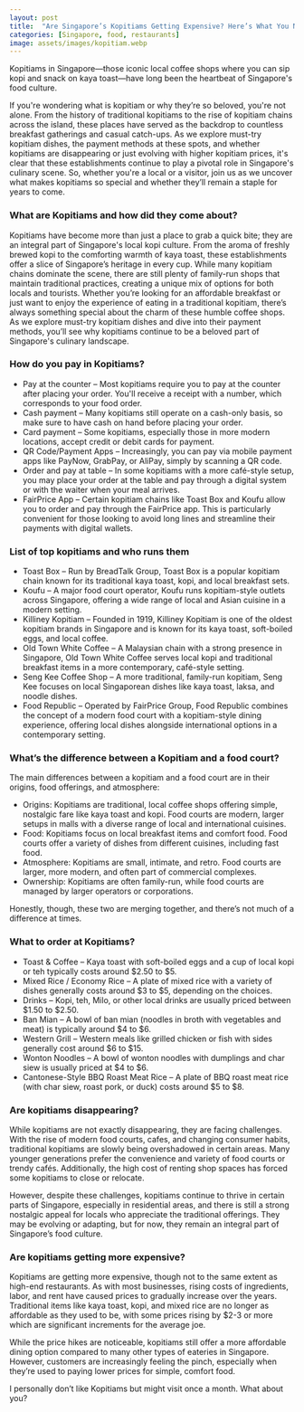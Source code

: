 ```yaml
---
layout: post
title:  "Are Singapore’s Kopitiams Getting Expensive? Here’s What You Need to Know!"
categories: [Singapore, food, restaurants]
image: assets/images/kopitiam.webp
---
```


Kopitiams in Singapore—those iconic local coffee shops where you can sip kopi and snack on kaya toast—have long been the heartbeat of Singapore's food culture.

If you're wondering what is kopitiam or why they’re so beloved, you're not alone. From the history of traditional kopitiams to the rise of kopitiam chains across the island, these places have served as the backdrop to countless breakfast gatherings and casual catch-ups. As we explore must-try kopitiam dishes, the payment methods at these spots, and whether kopitiams are disappearing or just evolving with higher kopitiam prices, it's clear that these establishments continue to play a pivotal role in Singapore's culinary scene. So, whether you're a local or a visitor, join us as we uncover what makes kopitiams so special and whether they’ll remain a staple for years to come.

### What are Kopitiams and how did they come about?

Kopitiams have become more than just a place to grab a quick bite; they are an integral part of Singapore's local kopi culture. From the aroma of freshly brewed kopi to the comforting warmth of kaya toast, these establishments offer a slice of Singapore’s heritage in every cup. While many kopitiam chains dominate the scene, there are still plenty of family-run shops that maintain traditional practices, creating a unique mix of options for both locals and tourists. Whether you’re looking for an affordable breakfast or just want to enjoy the experience of eating in a traditional kopitiam, there’s always something special about the charm of these humble coffee shops. As we explore must-try kopitiam dishes and dive into their payment methods, you’ll see why kopitiams continue to be a beloved part of Singapore's culinary landscape.

### How do you pay in Kopitiams?

+ Pay at the counter – Most kopitiams require you to pay at the counter after placing your order. You'll receive a receipt with a number, which corresponds to your food order.
+ Cash payment – Many kopitiams still operate on a cash-only basis, so make sure to have cash on hand before placing your order.
+ Card payment – Some kopitiams, especially those in more modern locations, accept credit or debit cards for payment.
+ QR Code/Payment Apps – Increasingly, you can pay via mobile payment apps like PayNow, GrabPay, or AliPay, simply by scanning a QR code.
+ Order and pay at table – In some kopitiams with a more café-style setup, you may place your order at the table and pay through a digital system or with the waiter when your meal arrives.
+ FairPrice App – Certain kopitiam chains like Toast Box and Koufu allow you to order and pay through the FairPrice app. This is particularly convenient for those looking to avoid long lines and streamline their payments with digital wallets.

### List of top kopitiams and who runs them

+ Toast Box – Run by BreadTalk Group, Toast Box is a popular kopitiam chain known for its traditional kaya toast, kopi, and local breakfast sets.
+ Koufu – A major food court operator, Koufu runs kopitiam-style outlets across Singapore, offering a wide range of local and Asian cuisine in a modern setting.
+ Killiney Kopitiam – Founded in 1919, Killiney Kopitiam is one of the oldest kopitiam brands in Singapore and is known for its kaya toast, soft-boiled eggs, and local coffee.
+ Old Town White Coffee – A Malaysian chain with a strong presence in Singapore, Old Town White Coffee serves local kopi and traditional breakfast items in a more contemporary, café-style setting.
+ Seng Kee Coffee Shop – A more traditional, family-run kopitiam, Seng Kee focuses on local Singaporean dishes like kaya toast, laksa, and noodle dishes.
+ Food Republic – Operated by FairPrice Group, Food Republic combines the concept of a modern food court with a kopitiam-style dining experience, offering local dishes alongside international options in a contemporary setting.

### What’s the difference between a Kopitiam and a food court?

The main differences between a kopitiam and a food court are in their origins, food offerings, and atmosphere:

+ Origins: Kopitiams are traditional, local coffee shops offering simple, nostalgic fare like kaya toast and kopi. Food courts are modern, larger setups in malls with a diverse range of local and international cuisines.
+ Food: Kopitiams focus on local breakfast items and comfort food. Food courts offer a variety of dishes from different cuisines, including fast food.
+ Atmosphere: Kopitiams are small, intimate, and retro. Food courts are larger, more modern, and often part of commercial complexes.
+ Ownership: Kopitiams are often family-run, while food courts are managed by larger operators or corporations.

Honestly, though, these two are merging together, and there’s not much of a difference at times.

### What to order at Kopitiams?

+ Toast & Coffee – Kaya toast with soft-boiled eggs and a cup of local kopi or teh typically costs around $2.50 to $5.
+ Mixed Rice / Economy Rice – A plate of mixed rice with a variety of dishes generally costs around $3 to $5, depending on the choices.
+ Drinks – Kopi, teh, Milo, or other local drinks are usually priced between $1.50 to $2.50.
+ Ban Mian – A bowl of ban mian (noodles in broth with vegetables and meat) is typically around $4 to $6.
+ Western Grill – Western meals like grilled chicken or fish with sides generally cost around $6 to $15.
+ Wonton Noodles – A bowl of wonton noodles with dumplings and char siew is usually priced at $4 to $6.
+ Cantonese-Style BBQ Roast Meat Rice – A plate of BBQ roast meat rice (with char siew, roast pork, or duck) costs around $5 to $8.

### Are kopitiams disappearing?

While kopitiams are not exactly disappearing, they are facing challenges. With the rise of modern food courts, cafes, and changing consumer habits, traditional kopitiams are slowly being overshadowed in certain areas. Many younger generations prefer the convenience and variety of food courts or trendy cafés. Additionally, the high cost of renting shop spaces has forced some kopitiams to close or relocate.

However, despite these challenges, kopitiams continue to thrive in certain parts of Singapore, especially in residential areas, and there is still a strong nostalgic appeal for locals who appreciate the traditional offerings. They may be evolving or adapting, but for now, they remain an integral part of Singapore’s food culture.

### Are kopitiams getting more expensive?

Kopitiams are getting more expensive, though not to the same extent as high-end restaurants. As with most businesses, rising costs of ingredients, labor, and rent have caused prices to gradually increase over the years. Traditional items like kaya toast, kopi, and mixed rice are no longer as affordable as they used to be, with some prices rising by $2-3 or more which are significant increments for the average joe.

While the price hikes are noticeable, kopitiams still offer a more affordable dining option compared to many other types of eateries in Singapore. However, customers are increasingly feeling the pinch, especially when they’re used to paying lower prices for simple, comfort food.

I personally don’t like Kopitiams but might visit once a month. What about you?
